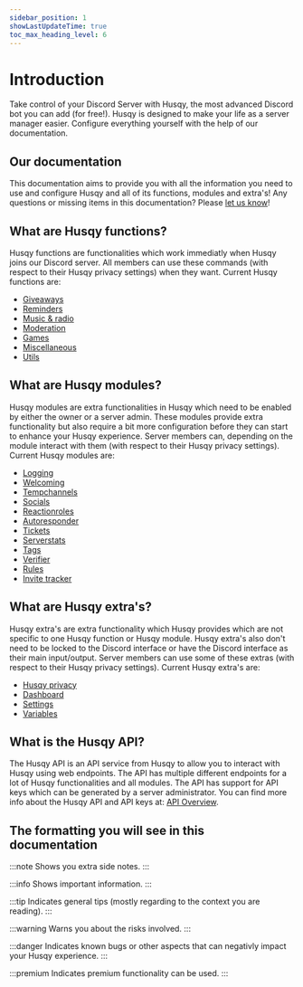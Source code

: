 ```yaml
---
sidebar_position: 1
showLastUpdateTime: true
toc_max_heading_level: 6
---
```


# Introduction

Take control of your Discord Server with Husqy, the most advanced Discord bot you can add (for free!). Husqy is designed to make your life as a server manager easier. Configure everything yourself with the help of our documentation.

## Our documentation

This documentation aims to provide you with all the information you need to use and configure Husqy and all of its functions, modules and extra's! Any questions or missing items in this documentation? Please [let us know](https://discord.gg/W8EdsMkZRm)!

## What are Husqy functions?

Husqy functions are functionalities which work immediatly when Husqy joins our Discord server. All members can use these commands (with respect to their Husqy privacy settings) when they want. Current Husqy functions are:

- [Giveaways](functions/giveaways)
- [Reminders](functions/reminders)
- [Music & radio](functions/music-and-radio)
- [Moderation](functions/moderation)
- [Games](functions/games)
- [Miscellaneous](functions/miscellaneous)
- [Utils](functions/utils)

## What are Husqy modules?

Husqy modules are extra functionalities in Husqy which need to be enabled by either the owner or a server admin. These modules provide extra functionality but also require a bit more configuration before they can start to enhance your Husqy experience. Server members can, depending on the module interact with them (with respect to their Husqy privacy settings). Current Husqy modules are:

- [Logging](modules/logging)
- [Welcoming](modules/welcoming)
- [Tempchannels](modules/tempchannels)
- [Socials](modules/socials)
- [Reactionroles](modules/reactionroles)
- [Autoresponder](modules/autoresponder)
- [Tickets](modules/tickets)
- [Serverstats](modules/serverstats)
- [Tags](modules/tags)
- [Verifier](modules/verifier)
- [Rules](modules/rules)
- [Invite tracker](modules/invite-tracker)

## What are Husqy extra's?

Husqy extra's are extra functionality which Husqy provides which are not specific to one Husqy function or Husqy module. Husqy extra's also don't need to be locked to the Discord interface or have the Discord interface as their main input/output. Server members can use some of these extras (with respect to their Husqy privacy settings). Current Husqy extra's are:

- [Husqy privacy](extra's/privacy)
- [Dashboard](extra's/dashboard)
- [Settings](extra's/settings)
- [Variables](extra's/variables)

## What is the Husqy API?

The Husqy API is an API service from Husqy to allow you to interact with Husqy using web endpoints. The API has multiple different endpoints for a lot of Husqy functionalities and all modules. The API has support for API keys which can be generated by a server administrator. You can find more info about the Husqy API and API keys at: [API Overview](api/overview).

## The formatting you will see in this documentation

:::note
Shows you extra side notes.
:::

:::info
Shows important information.
:::

:::tip
Indicates general tips (mostly regarding to the context you are reading).
:::

:::warning
Warns you about the risks involved.
:::

:::danger
Indicates known bugs or other aspects that can negativly impact your Husqy experience.
:::

:::premium
Indicates premium functionality can be used.
:::